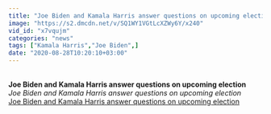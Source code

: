 ```yaml
---
title: "Joe Biden and Kamala Harris answer questions on upcoming election"
image: "https://s2.dmcdn.net/v/SQ1WY1VGtLcXZWy6Y/x240"
vid_id: "x7vqujm"
categories: "news"
tags: ["Kamala Harris","Joe Biden",]
date: "2020-08-28T10:20:10+03:00"
---
```

<br><b>Joe Biden and Kamala Harris answer questions on upcoming election</b><br> <i>Joe Biden and Kamala Harris answer questions on upcoming election</i><br> <u>Joe Biden and Kamala Harris answer questions on upcoming election</u>

